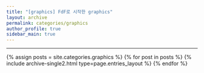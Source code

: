 ```yaml
---
title: "[graphics] FdF로 시작한 graphics"
layout: archive
permalink: categories/graphics
author_profile: true
sidebar_main: true
---
```



<!-- 공백이 포함되어 있는 카테고리 이름의 경우 site.categories['a b c'] 이런식으로! -->

***



{% assign posts = site.categories.graphics %}
{% for post in posts %} {% include archive-single2.html type=page.entries_layout %} {% endfor %}
